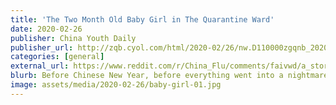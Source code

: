 ```yaml
---
title: 'The Two Month Old Baby Girl in The Quarantine Ward'
date: 2020-02-26
publisher: China Youth Daily
publisher_url: http://zqb.cyol.com/html/2020-02/26/nw.D110000zgqnb_20200226_3-06.htm
categories: [general]
external_url: https://www.reddit.com/r/China_Flu/comments/faivwd/a_story_of_a_two_month_old_patient_how_she_was/
blurb: Before Chinese New Year, before everything went into a nightmare, Lele just turned one month old, her grandparents in Anlu, Hubei really wanted to see their grandchild, so Lele's parents drove all the way from Guizhou to Hubei for a family gather together.
image: assets/media/2020-02-26/baby-girl-01.jpg
---
```

